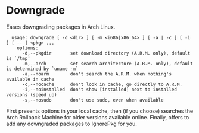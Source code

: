 # Downgrade

Eases downgrading packages in Arch Linux.

~~~
  usage: downgrade [ -d <dir> ] [ -m <i686|x86_64> ] [ -a | -c ] [ -i ] [ -- ] <pkg> ...
    options:
      -d,--pkgdir       set download directory (A.R.M. only), default is `/tmp'
      -m,--arch         set search architecture (A.R.M. only), default is determined by `uname -m`
      -a,--noarm        don't search the A.R.M. when nothing's available in cache
      -c,--nocache      don't look in cache, go directly to A.R.M.
      -i,--noinstalled  don't show [installed] next to installed versions (speed up)
      -s,--nosudo       don't use sudo, even when available
~~~

First presents options in your local cache, then (if you choose) 
searches the Arch Rollback Machine for older versions available online. 
Finally, offers to add any downgraded packages to IgnorePkg for you.
